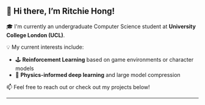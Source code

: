 ## 👋 Hi there, I’m Ritchie Hong!

🎓 I'm currently an undergraduate Computer Science student at **University College London (UCL)**.

💡 My current interests include:
- 🕹️ **Reinforcement Learning** based on game environments or character models
- 🌌 **Physics-informed deep learning** and large model compression

📫 Feel free to reach out or check out my projects below!

---

